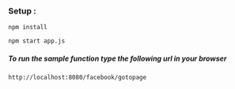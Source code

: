 
### Setup :
```shell
npm install

npm start app.js
```


##### To run the sample function type the following url in your browser

```shell
http://localhost:8080/facebook/gotopage
```